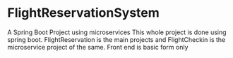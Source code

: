 # FlightReservationSystem
A Spring Boot Project using microservices
This whole project is done using spring boot.
FlightReservation is the main projects and FlightCheckin is the microservice project of the same.
Front end is basic form only

